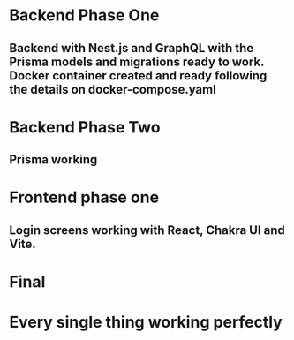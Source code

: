 # Backend Phase One 

## Backend with Nest.js and GraphQL with the Prisma models and migrations ready to work. Docker container created and ready following the details on docker-compose.yaml

# Backend Phase Two

## Prisma working

# Frontend phase one

## Login screens working with React, Chakra UI and Vite.

# Final

# Every single thing working perfectly
